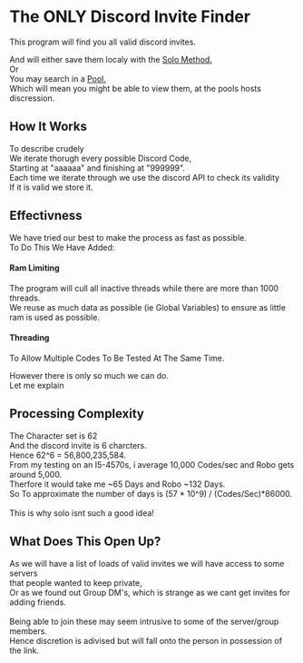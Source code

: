 # The ONLY Discord Invite Finder #

This program will find you all valid discord invites.

And will either save them localy with the <a href="https://github.com/Jaminima/DiscordInviteFinder/tree/master/FinderBuilds/Solo">Solo Method.</a></br>
Or</br>
You may search in a <a href="https://github.com/Jaminima/DiscordInviteFinder/tree/master/FinderBuilds/PoolClient">Pool.</a></br>
Which will mean you might be able to view them, at the pools hosts discression.

## How It Works ##

To describe crudely</br>
We iterate thorugh every possible Discord Code,</br>
Starting at "aaaaaa" and finishing at "999999".</br>
Each time we iterate through we use the discord API to check its validity</br>
If it is valid we store it.

## Effectivness ##

We have tried our best to make the process as fast as possible.</br>
To Do This We Have Added:
#### Ram Limiting ####
The program will cull all inactive threads while there are more than 1000 threads.</br>
We reuse as much data as possible (ie Global Variables) to ensure as little ram is used as possible.
#### Threading ####
To Allow Multiple Codes To Be Tested At The Same Time.

However there is only so much we can do.</br>
Let me explain

## Processing Complexity ##

The Character set is 62</br>
And the discord invite is 6 charcters.</br>
Hence 62^6 = 56,800,235,584.</br>
From my testing on an I5-4570s, i average 10,000 Codes/sec and Robo gets around 5,000.</br>
Therfore it would take me ~65 Days and Robo ~132 Days.</br>
So To approximate the number of days is (57 * 10^9) / (Codes/Sec)*86000.</br>
</br>
This is why solo isnt such a good idea!

## What Does This Open Up? ##

As we will have a list of loads of valid invites we will have access to some servers</br>
that people wanted to keep private,</br>
Or as we found out Group DM's, which is strange as we cant get invites for adding friends.</br>
</br>
Being able to join these may seem intrusive to some of the server/group members.</br>
Hence discretion is adivised but will fall onto the person in possession of the link.</br>
